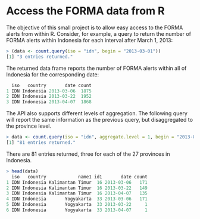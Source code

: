 Access the FORMA data from R
==============

The objective of this small project is to allow easy access to the
FORMA alerts from within R.  Consider, for example, a query to return
the number of FORMA alerts within Indonesia for each interval after
March 1, 2013:

```R
> (data <- count.query(iso = "idn", begin = "2013-03-01"))
[1] "3 entries returned."
```

The returned data frame reports the number of FORMA alerts within all
of Indonesia for the corresponding date:

```R
  iso   country       date count
1 IDN Indonesia 2013-03-06  1875
2 IDN Indonesia 2013-03-22  1952
3 IDN Indonesia 2013-04-07  1868
```

The API also supports different levels of aggregation. The following
query will report the same information as the previous query, but
disaggregated to the province level.

```R
> data <- count.query(iso = "idn", aggregate.level = 1, begin = "2013-03-01")
[1] "81 entries returned."
```

There are 81 entries returned, three for each of the 27 provinces in
Indonesia.

```R
> head(data)
  iso   country            name1 id1       date count
1 IDN Indonesia Kalimantan Timur  16 2013-03-06   171
2 IDN Indonesia Kalimantan Timur  16 2013-03-22   149
3 IDN Indonesia Kalimantan Timur  16 2013-04-07   135
4 IDN Indonesia       Yogyakarta  33 2013-03-06   171
5 IDN Indonesia       Yogyakarta  33 2013-03-22     1
6 IDN Indonesia       Yogyakarta  33 2013-04-07     1
```

